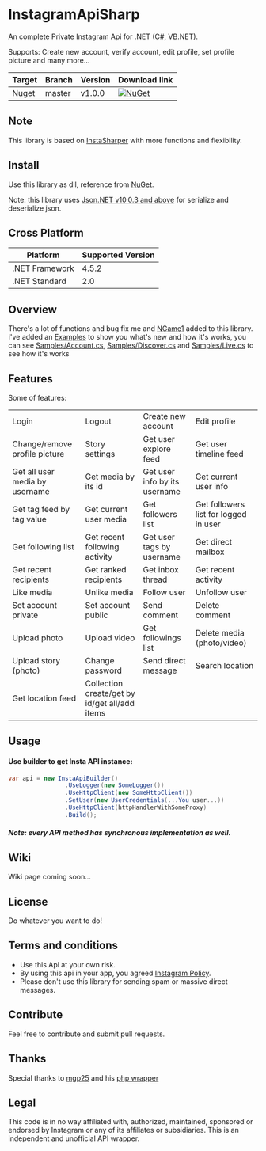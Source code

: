 # InstagramApiSharp
An complete Private Instagram Api for .NET (C#, VB.NET).

Supports: Create new account, verify account, edit profile, set profile picture and many more...

| Target | Branch | Version | Download link |
| ------ | ------ | ------ | ------ |
| Nuget | master | v1.0.0 | [![NuGet](https://img.shields.io/nuget/v/InstagramApiSharp.svg)](https://www.nuget.org/packages/InstagramApiSharp/)


## Note
This library is based on [InstaSharper](https://github.com/a-legotin/InstaSharper) with more functions and flexibility.

## Install
Use this library as dll, reference from [NuGet](https://www.nuget.org/packages/InstagramApiSharp/).

Note: this library uses [Json.NET v10.0.3 and above](https://www.nuget.org/packages/Newtonsoft.Json/) for serialize and deserialize json.

## Cross Platform
| Platform | Supported Version |
| ------ | ------ |
| .NET Framework | 4.5.2 |
| .NET Standard | 2.0 |

## Overview
There's a lot of functions and bug fix me and [NGame1](https://github.com/NGame1) added to this library.
I've added an [Examples](https://github.com/ramtinak/InstagramApiSharp/tree/master/Examples) to show you what's new and how it's works, you can see [Samples/Account.cs](https://github.com/ramtinak/InstagramApiSharp/blob/master/Examples/Samples/Account.cs), [Samples/Discover.cs](https://github.com/ramtinak/InstagramApiSharp/blob/master/Examples/Samples/Discover.cs) and [Samples/Live.cs](https://github.com/ramtinak/InstagramApiSharp/blob/master/Examples/Samples/Live.cs) to see how it's works

## Features
Some of features:

|    |    |    |    |
| ------ | ------ | ------ | ------ |
| Login | Logout | Create new account | Edit profile |
| Change/remove profile picture | Story settings | Get user explore feed | Get user timeline feed |
| Get all user media by username | Get media by its id | Get user info by its username | Get current user info |
| Get tag feed by tag value | Get current user media | Get followers list | Get followers list for logged in user |
| Get following list | Get recent following activity | Get user tags by username | Get direct mailbox |
| Get recent recipients | Get ranked recipients | Get inbox thread | Get recent activity |
| Like media | Unlike media | Follow user | Unfollow user |
| Set account private | Set account public | Send comment | Delete comment |
| Upload photo | Upload video | Get followings list | Delete media (photo/video) |
| Upload story (photo) | Change password | Send direct message | Search location |
| Get location feed | Collection create/get by id/get all/add items |

## Usage
#### Use builder to get Insta API instance:
```c#
var api = new InstaApiBuilder()
                .UseLogger(new SomeLogger())
                .UseHttpClient(new SomeHttpClient())
                .SetUser(new UserCredentials(...You user...))
                .UseHttpClient(httpHandlerWithSomeProxy)
                .Build();
```
##### Note: every API method has synchronous implementation as well.

## Wiki
Wiki page coming soon...

## License
Do whatever you want to do!

## Terms and conditions
- Use this Api at your own risk.
- By using this api in your app, you agreed [Instagram Policy](https://www.instagram.com/about/legal/terms/api/).
- Please don't use this library for sending spam or massive direct messages.

## Contribute
Feel free to contribute and submit pull requests.

## Thanks
Special thanks to [mgp25](https://github.com/mgp25) and his [php wrapper](https://github.com/mgp25/Instagram-API/)

## Legal
This code is in no way affiliated with, authorized, maintained, sponsored or endorsed by Instagram or any of its affiliates or subsidiaries. This is an independent and unofficial API wrapper.
